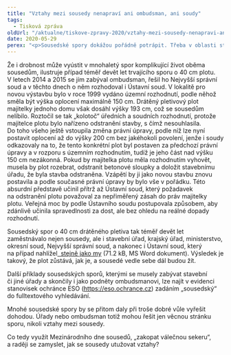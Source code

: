 ```yaml
---
title: "Vztahy mezi sousedy nenapraví ani ombudsman, ani soudy"
tags:
  - Tisková zpráva
oldUrl: "/aktualne/tiskove-zpravy-2020/vztahy-mezi-sousedy-nenapravi-ani-ombudsman-ani-soudy"
date: 2020-05-29
perex: "<p>Sousedské spory dokážou pořádně potrápit. Třeba v oblasti stavebního řádu a životního prostředí se prvek sousedského sporu objevuje pomalu v každé druhé kauze. Někdy vede mezilidský konflikt k pozdější neochotě domluvit se ve stavebních záležitostech, jindy je naopak stavební či obdobná činnost počátkem mnohaletého sporu. 30. květen je mezinárodním svátkem sousedů a je tak namístě připomenout jednoduchou pravdu, na níž ombudsman upozorňuje už 20 let: sousedský spor nemá vítěze, protože i nadále budete sousedy. Lepší je se domluvit.</p>"
---
```


<!-- imported from the old website -->

<p>Že i drobnost může vyústit v mnohaletý spor komplikující život oběma sousedům, ilustruje případ téměř devět let trvajícího sporu o 40 cm plotu. V letech 2014 a 2015 se jím zabýval ombudsman, řešil ho Nejvyšší správní soud a v těchto dnech o něm rozhodoval i Ústavní soud. V lokalitě pro novou výstavbu bylo v roce 1999 vydáno územní rozhodnutí, podle něhož směla být výška oplocení maximálně 150 cm. Drátěný pletivový plot majitelky jednoho domu však dosáhl výšky 193 cm, což se sousedům nelíbilo. Roztočil se tak „kolotoč“ úředních a soudních rozhodnutí, protože majitelce plotu bylo nařízeno odstranění stavby, s čímž nesouhlasila. Do toho všeho ještě vstoupila změna právní úpravy, podle níž lze nyní postavit oplocení až do výšky 200 cm bez jakéhokoli povolení, jenže i soudy odkazovaly na to, že tento konkrétní plot byl postaven za předchozí právní úpravy a v rozporu s územním rozhodnutím, tudíž je jeho část nad výšku 150 cm nezákonná. Pokud by majitelka plotu měla rozhodnutím vyhovět, musela by plot rozebrat, odstranit betonové sloupky a doložit stavebnímu úřadu, že byla stavba odstraněna. Vzápětí by ji jako novou stavbu znovu postavila a podle současné právní úpravy by bylo vše v pořádku. Této absurdní představě učinil přítrž až Ústavní soud, který požadavek na odstranění plotu považoval za nepřiměřený zásah do práv majitelky plotu. Veřejná moc by podle Ústavního soudu postupovala způsobem, aby zdánlivě učinila spravedlnosti za dost, ale bez ohledu na reálné dopady rozhodnutí.</p> <p>Sousedský spor o 40 cm drátěného pletiva tak téměř devět let zaměstnávalo nejen sousedy, ale i stavební úřad, krajský úřad, ministerstvo, okresní soud, Nejvyšší správní soud, a nakonec i Ústavní soud, který na případ nahlížel<a title="Otevření do nového okna" href="/uploads-import/VOP/Tiskove_zpravy_prilohy/Prechodna_ustanoveni_a_NSS.doc" target="_blank"><img alt="" src="https://www.ochrance.cz/typo3/ext/od_linkdesc/icons/doc.gif" class="od_linkdesc_icon" />  stejně jako my</a> (71.2 kB, MS Word dokument). Výsledek je takový, že plot zůstává, jak je, a sousedé vedle sebe dál budou žít.</p> <p>Další příklady sousedských sporů, kterými se musely zabývat stavební či jiné úřady a skončily i jako podněty ombudsmanovi, lze najít v evidenci stanovisek ochránce ESO (<a href="https://eso.ochrance.cz/" target="_blank">https://eso.ochrance.cz</a>) zadáním „sousedský“ do fulltextového vyhledávání.</p> <p>Mnohé sousedské spory by se přitom daly při troše dobré vůle vyřešit dohodou. Úřady nebo ombudsman totiž mohou řešit jen věcnou stránku sporu, nikoli vztahy mezi sousedy.</p> <p>Co tedy využít Mezinárodního dne sousedů, „zakopat válečnou sekeru“, a raději se zamyslet, jak se sousedy utužovat vztahy?</p>
